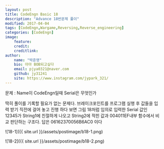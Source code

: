 ```yaml
---
layout: post
title: CodeEngn Basic 18
description: "Advance 18번문제 풀이"
modified: 2017-04-04
tags: [CodeEngn,Wargame,Reversing,Reverse_engineering]
categories: [CodeEngn]
image:
    feature:
    credit:
    creditlink:
author:
    name: "박준영"
    bio: 아아 BOB되고싶다
    email: pjya0321@naver.com
    github: jy31241
    site: https://www.instagram.com/jypark_321/
---
```

문제 : Name이 CodeEngn일때 Serial은 무엇인가

딱히 풀이를 기록할 필요가 없는 문제다.
브레이크포인트를 프로그램 실행 후 값들을 입력 받기 직전에 걸어 놓고 진행 하다 보면 그림 18처럼 임의로 입력한 Serial 값인 12345가 String1에 친절하게 나오고 String2에 적힌 값과 004011EF내부 함수에서 비교 판단하는 구조다. 답은 06162370056B6AC0 이다

![18-1]({{ site.url }}/assets/postimage/b18-1.png)

![18-2]({{ site.url }}/assets/postimage/b18-2.png)
